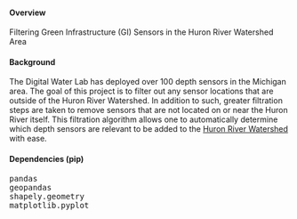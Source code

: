 <h4>Overview</h4>
<p>
  Filtering Green Infrastructure (GI) Sensors in the Huron River Watershed Area
</p>

<h4>Background</h4>
<p>
  The Digital Water Lab has deployed over 100 depth sensors in the Michigan area. The goal of this project is to filter out any sensor locations that are outside of the Huron River Watershed. In addition to such, greater filtration steps are taken to remove sensors that are not located on or near the Huron River itself. This filtration algorithm allows one to automatically determine which depth sensors are relevant to be added to the <a href="(https://www.huron.digitalwaterlab.org/)">Huron River Watershed</a> with ease.
</p>

<h4>Dependencies (pip)</h4>
<pre>
pandas
geopandas
shapely.geometry
matplotlib.pyplot
</pre>
